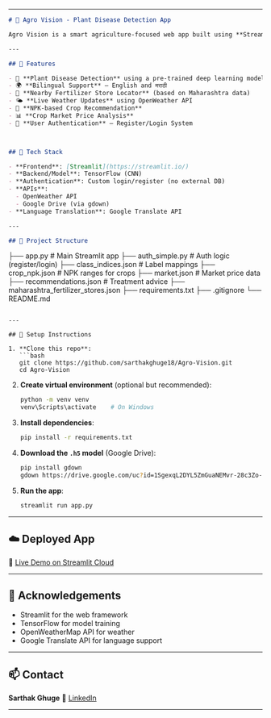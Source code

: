 

---

```markdown
# 🌿 Agro Vision - Plant Disease Detection App

Agro Vision is a smart agriculture-focused web app built using **Streamlit** and **Deep Learning**. It helps farmers identify plant diseases using leaf images and offers crop insights, weather updates, and nearby fertilizer store information — all in **English and Marathi**.

---

## 🚀 Features

- 🌱 **Plant Disease Detection** using a pre-trained deep learning model
- 🌍 **Bilingual Support** – English and मराठी
- 🛒 **Nearby Fertilizer Store Locator** (based on Maharashtra data)
- 🌤 **Live Weather Updates** using OpenWeather API
- 🌾 **NPK-based Crop Recommendation**
- 📊 **Crop Market Price Analysis**
- 🔐 **User Authentication** – Register/Login System



## 🧠 Tech Stack

- **Frontend**: [Streamlit](https://streamlit.io/)
- **Backend/Model**: TensorFlow (CNN)
- **Authentication**: Custom login/register (no external DB)
- **APIs**:
  - OpenWeather API
  - Google Drive (via gdown)
- **Language Translation**: Google Translate API

---

## 📁 Project Structure

```

├── app.py                       # Main Streamlit app
├── auth\_simple.py              # Auth logic (register/login)
├── class\_indices.json          # Label mappings
├── crop\_npk.json               # NPK ranges for crops
├── market.json                 # Market price data
├── recommendations.json        # Treatment advice
├── maharashtra\_fertilizer\_stores.json
├── requirements.txt
├── .gitignore
└── README.md

````

---

## 🔧 Setup Instructions

1. **Clone this repo**:
   ```bash
   git clone https://github.com/sarthakghuge18/Agro-Vision.git
   cd Agro-Vision
````

2. **Create virtual environment** (optional but recommended):

   ```bash
   python -m venv venv
   venv\Scripts\activate    # On Windows
   ```

3. **Install dependencies**:

   ```bash
   pip install -r requirements.txt
   ```

4. **Download the `.h5` model** (Google Drive):

   ```bash
   pip install gdown
   gdown https://drive.google.com/uc?id=1SgexqL2DYL5ZmGuaNEMvr-28c3Zo-aN3
   ```

5. **Run the app**:

   ```bash
   streamlit run app.py
   ```

---

## ☁️ Deployed App

🔗 [Live Demo on Streamlit Cloud](https://agro-vision.streamlit.app)

---

## 🙌 Acknowledgements

* Streamlit for the web framework
* TensorFlow for model training
* OpenWeatherMap API for weather
* Google Translate API for language support


---

## 📫 Contact

**Sarthak Ghuge**
🔗 [LinkedIn](https://www.linkedin.com/in/sarthakghuge18)

---

